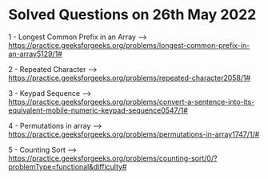 # Solved Questions on 26th May 2022

1 - Longest Common Prefix in an Array --> https://practice.geeksforgeeks.org/problems/longest-common-prefix-in-an-array5129/1#

2 - Repeated Character --> https://practice.geeksforgeeks.org/problems/repeated-character2058/1#

3 - Keypad Sequence --> https://practice.geeksforgeeks.org/problems/convert-a-sentence-into-its-equivalent-mobile-numeric-keypad-sequence0547/1#

4 - Permutations in array --> https://practice.geeksforgeeks.org/problems/permutations-in-array1747/1/#

5 - Counting Sort --> https://practice.geeksforgeeks.org/problems/counting-sort/0/?problemType=functional&difficulty#
